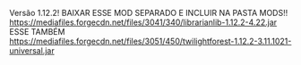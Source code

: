 Versão 1.12.2!
BAIXAR ESSE MOD SEPARADO E INCLUIR NA PASTA MODS!!
https://mediafiles.forgecdn.net/files/3041/340/librarianlib-1.12.2-4.22.jar
ESSE TAMBÉM
https://mediafiles.forgecdn.net/files/3051/450/twilightforest-1.12.2-3.11.1021-universal.jar

